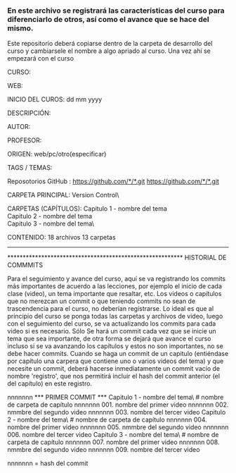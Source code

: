 ### En este archivo se registrará las características del curso para diferenciarlo de otros, así como el avance que se hace del mismo.
Este repositorio deberá copiarse dentro de la carpeta de desarrollo del curso y cambiarsele el nombre a algo apriado al curso. Una vez ahí se empezará con el curso

CURSO: 

WEB:


INICIO DEL CUROS:
dd mm yyyy

DESCRIPCIÓN:


AUTOR:


PROFESOR:


ORIGEN:
web/pc/otro(especificar)

TAGS / TEMAS:


Reposotorios GitHub :
https://github.com/*/*.git
https://github.com/*/*.git

CARPETA PRINCIPAL:
Version Control\

CARPETAS (CAPÍTULOS):
Capitulo 1 - nombre del tema\
Capitulo 2 - nombre del tema\
Capitulo 3 - nombre del tema\

CONTENIDO:
18 archivos
13 carpetas

*******************************************************************************
********************************************************* HISTORIAL DE COMMMITS

Para el seguimiento y avance del curso, aquí se va registrando los commits más importantes de acuerdo a las lecciones, por ejemplo el inicio de cada clase (video), un tema importante que resaltar, etc. Los videos o capítulos que no merezcan un commit o que teniendo commits no sean de trascendencia para el curso, no deberían registrarse.
Lo ideal es que al principio del curso se ponga todas las carpetas y archivos de video, luego con el seguimiento del curso, se va actualizando los commits para cada video si es necesario.
Sólo Se hará un commit cada vez que se inicie un tema que sea importante, de otra forma se dejará que avance el curso incluso si se va avanzando los capítulos y estos no son importantes, no se debe hacer commits.
Cuando se haga un commit de un capitulo (entiéndase por capítulo una carpera que contiene uno o varios videos del tema) y que necesite un commit, deberá hacerse inmediatamente un commit vacío de nombre 'registro', que nos permitirá incluir el hash del commit anterior (el del capítulo) en este registro.

nnnnnnn    *** PRIMER COMMIT ***
        Capitulo 1 - nombre del tema\ # nombre de carpeta de capítulo
nnnnnnn 001. nombre del primer video
nnnnnnn 002. nmmbre del segundo video
nnnnnnn 003. nombre del tercer video
        Capitulo 2 - nombre del tema\ # nombre de carpeta de capítulo
nnnnnnn 004. nombre del primer video
nnnnnnn 005. nmmbre del segundo video
nnnnnnn 006. nombre del tercer video
        Capitulo 3 - nombre del tema\ # nombre de carpeta de capítulo
nnnnnnn 007. nombre del primer video
nnnnnnn 008. nmmbre del segundo video
nnnnnnn 009. nombre del tercer video

nnnnnnn = hash del commit